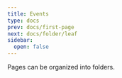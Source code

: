 ```yaml
---
title: Events
type: docs
prev: docs/first-page
next: docs/folder/leaf
sidebar:
  open: false
---
```


Pages can be organized into folders.
